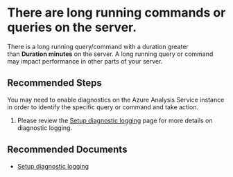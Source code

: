 <properties
	pageTitle="There are long running commands or queries."
	description="Long running commands or queries"
	infoBubbleText="There are long running commands or queries. See details on the right."
	service="microsoft.analysisservices"
	resource="servers"
	authors="brspie"
	ms.author="brspie"
	displayOrder=""
	articleId="analysisserviceslongrunningqueryinsight"
	diagnosticScenario="analysisserviceslongrunningqueryinsight"
	selfHelpType="diagnostics"
	supportTopicIds="32675705"
	resourceTags=""
	productPesIds="1003281"
	cloudEnvironments="public"
/>


# There are long running commands or queries on the server.

<!--issueDescription-->
There is a long running query/command with a duration greater than **<!--$Duration-->Duration<!--/$Duration--> minutes** on the server. A long running query or command may impact performance in other parts of your server.
<!--/issueDescription-->

## **Recommended Steps**
You may need to enable diagnostics on the Azure Analysis Service instance in order to identify the specific query or command and take action.

1. Please review the [Setup diagnostic logging](https://docs.microsoft.com/azure/analysis-services/analysis-services-logging) page for more details on diagnostic logging. 

## **Recommended Documents**

* [Setup diagnostic logging](https://docs.microsoft.com/azure/analysis-services/analysis-services-logging)
